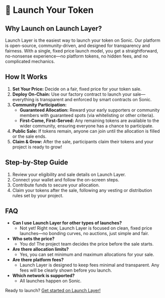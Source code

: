 # 🚀 Launch Your Token

## Why Launch on Launch Layer?

Launch Layer is the easiest way to launch your token on Sonic. Our platform is open-source, community-driven, and designed for transparency and fairness. With a single, fixed price launch model, you get a straightforward, no-nonsense experience—no platform tokens, no hidden fees, and no complicated mechanics.

## How It Works

1. **Set Your Price:** Decide on a fair, fixed price for your token sale.
2. **Deploy On-Chain:** Use our factory contract to launch your sale—everything is transparent and enforced by smart contracts on Sonic.
3. **Community Participation:**
   - **Guaranteed Allocation:** Reward your early supporters or community members with guaranteed spots (via whitelisting or other criteria).
   - **First-Come, First-Served:** Any remaining tokens are available to the wider community, ensuring everyone has a chance to participate.
4. **Public Sale:** If tokens remain, anyone can join until the allocation is filled or the sale ends.
5. **Claim & Grow:** After the sale, participants claim their tokens and your project is ready to grow!

## Step-by-Step Guide

1. Review your eligibility and sale details on Launch Layer.
2. Connect your wallet and follow the on-screen steps.
3. Contribute funds to secure your allocation.
4. Claim your tokens after the sale, following any vesting or distribution rules set by your project.

## FAQ

- **Can I use Launch Layer for other types of launches?**
  - Not yet! Right now, Launch Layer is focused on clean, fixed price launches—no bonding curves, no auctions, just simple and fair.
- **Who sets the price?**
  - You do! The project team decides the price before the sale starts.
- **Are there allocation limits?**
  - Yes, you can set minimum and maximum allocations for your sale.
- **Are there platform fees?**
  - Launch Layer is designed to keep fees minimal and transparent. Any fees will be clearly shown before you launch.
- **Which network is supported?**
  - All launches happen on Sonic.

Ready to launch? [Get started on Launch Layer!](https://launchlayer.io/) 